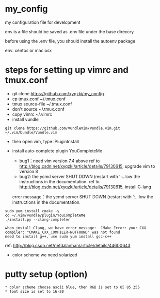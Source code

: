 # my_config

my configuration file for development

env is a file should be saved as .env file under the base direcory

before using the .env file, you should install the autoenv package


env: centos or mac osx

# steps for setting up vimrc and tmux.conf

* git clone https://github.com/xyqzki/my_config
* cp tmux.conf ~/.tmux.conf
 * tmux source-file ~/.tmux.conf
 * don't source ~/.tmux.conf
* copy vimrc ~/.vimrc
* install vundle
```
git clone https://github.com/VundleVim/Vundle.vim.git ~/.vim/bundle/Vundle.vim
```
* then open vim, type :PluginInstall

* install auto-complete plugin YouCompleteMe
	* bug1：need vim version 7.4 above
   ref to http://blog.csdn.net/xyqzki/article/details/79130615, upgrade vim to version 8
	* bug2: the ycmd server SHUT DOWN (restart with ':...low the instructions in the documentation.
   ref to http://blog.csdn.net/xyqzki/article/details/79130615, install C-lang

   error message：the ycmd server SHUT DOWN (restart with ‘:…low the instructions in the documentation.

```
sudo yum install cmake -y
cd ~/.vim/vundle/plugin/YouCompleteMe  
./install.py --clang-completer
```

	when install Clang, we have error message:  CMake Error: your CXX compiler: "CMAKE_CXX_COMPILER-NOTFOUND" was not found
	need to install g++, use sudo yum install gcc-c++
ref:
http://blog.csdn.net/netdalanhan/article/details/44600643

* color scheme we need solarized

# putty setup (option)

	* color scheme choose ascii blue, then RGB is set to 85 85 255
	* font size is set to 16-20
